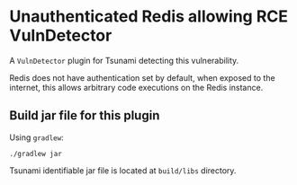 # Unauthenticated Redis allowing RCE VulnDetector

A `VulnDetector` plugin for Tsunami detecting this vulnerability.

Redis does not have authentication set by default, when exposed to the internet,
this allows arbitrary code executions on the Redis instance.

## Build jar file for this plugin

Using `gradlew`:

```shell
./gradlew jar
```

Tsunami identifiable jar file is located at `build/libs` directory.
